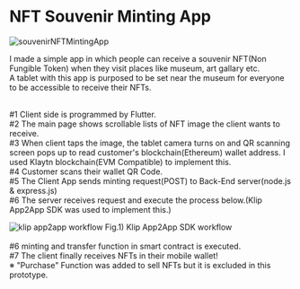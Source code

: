 # NFT Souvenir Minting App

![souvenirNFTMintingApp](https://user-images.githubusercontent.com/43053791/156301380-3727e6dd-324c-4059-bf33-bf3ee0c0d252.PNG)

I made a simple app in which people can receive a souvenir NFT(Non Fungible Token) when they visit places like museum, art gallary etc.<br>
A tablet with this app is purposed to be set near the museum for everyone to be accessible to receive their NFTs.<br><br>

#1 Client side is programmed by Flutter.<br>
#2 The main page shows scrollable lists of NFT image the client wants to receive.<br>
#3 When client taps the image, the tablet camera turns on and QR scanning screen pops up to read customer's blockchain(Ethereum) wallet address. I used Klaytn blockchain(EVM Compatible) to implement this.<br>
#4 Customer scans their wallet QR Code.<br>
#5 The Client App sends minting request(POST) to Back-End server(node.js & express.js)<br>
#6 The server receives request and execute the process below.(Klip App2App SDK was used to implement this.)<br>

![klip app2app workflow](https://user-images.githubusercontent.com/43053791/156303647-0e6e5c3e-6b58-4503-ae26-73dc5f23ea52.png)
Fig.1) Klip App2App SDK workflow<br><br>
#6 minting and transfer function in smart contract is executed.<br>
#7 The client finally receives NFTs in their mobile wallet!<br>
※ "Purchase" Function was added to sell NFTs but it is excluded in this prototype.

